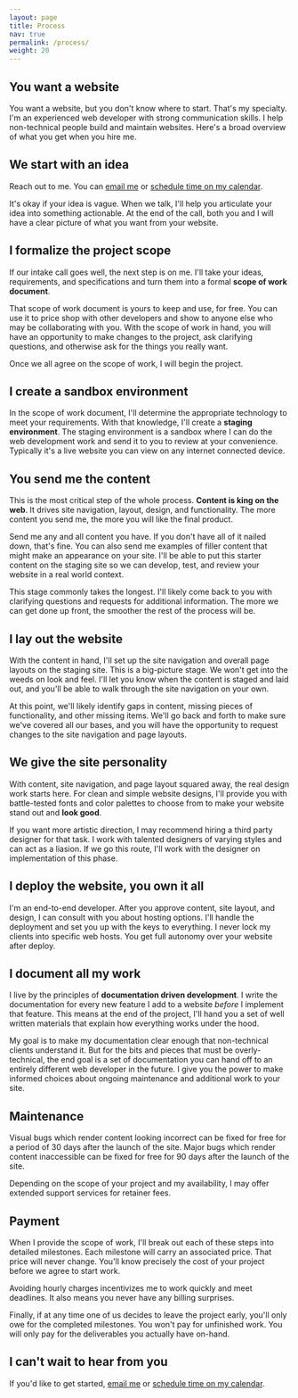 ```yaml
---
layout: page
title: Process
nav: true
permalink: /process/
weight: 20
---
```


## You want a website

You want a website, but you don't know where to start. That's my specialty. I'm an experienced web developer with strong communication skills. I help non-technical people build and maintain websites. Here's a broad overview of what you get when you hire me. 

## We start with an idea

<p>Reach out to me. You can <a href="mailto:tyler@ogdenstudios.xyz">email me</a> or <!-- Calendly link widget begin -->
<link href="https://assets.calendly.com/assets/external/widget.css" rel="stylesheet">
<script src="https://assets.calendly.com/assets/external/widget.js" type="text/javascript"></script>
<a href="" onclick="Calendly.initPopupWidget({url: 'https://calendly.com/ogdenstudios/new-project-request'});return false;">schedule time on my calendar</a>.</p>
<!-- Calendly link widget end --> 

It's okay if your idea is vague. When we talk, I'll help you articulate your idea into something actionable. At the end of the call, both you and I will have a clear picture of what you want from your website. 

## I formalize the project scope

If our intake call goes well, the next step is on me. I'll take your ideas, requirements, and specifications and turn them into a formal **scope of work document**. 

That scope of work document is yours to keep and use, for free. You can use it to price shop with other developers and show to anyone else who may be collaborating with you. With the scope of work in hand, you will have an opportunity to make changes to the project, ask clarifying questions, and otherwise ask for the things you really want. 

Once we all agree on the scope of work, I will begin the project.

## I create a sandbox environment

In the scope of work document, I'll determine the appropriate technology to meet your requirements. With that knowledge, I'll create a **staging environment**. The staging environment is a sandbox where I can do the web development work and send it to you to review at your convenience. Typically it's a live website you can view on any internet connected device.

## You send me the content

This is the most critical step of the whole process. **Content is king on the web**. It drives site navigation, layout, design, and functionality. The more content you send me, the more you will like the final product. 

Send me any and all content you have. If you don't have all of it nailed down, that's fine. You can also send me examples of filler content that might make an appearance on your site. I'll be able to put this starter content on the staging site so we can develop, test, and review your website in a real world context. 

This stage commonly takes the longest. I'll likely come back to you with clarifying questions and requests for additional information. The more we can get done up front, the smoother the rest of the process will be. 

## I lay out the website

With the content in hand, I'll set up the site navigation and overall page layouts on the staging site. This is a big-picture stage. We won't get into the weeds on look and feel. I'll let you know when the content is staged and laid out, and you'll be able to walk through the site navigation on your own. 

At this point, we'll likely identify gaps in content, missing pieces of functionality, and other missing items. We'll go back and forth to make sure we've covered all our bases, and you will have the opportunity to request changes to the site navigation and page layouts. 

## We give the site personality 

With content, site navigation, and page layout squared away, the real design work starts here. For clean and simple website designs, I'll provide you with battle-tested fonts and color palettes to choose from to make your website stand out and **look good**. 

If you want more artistic direction, I may recommend hiring a third party designer for that task. I work with talented designers of varying styles and can act as a liasion. If we go this route, I'll work with the designer on implementation of this phase. 

## I deploy the website, you own it all

I'm an end-to-end developer. After you approve content, site layout, and design, I can consult with you about hosting options. I'll handle the deployment and set you up with the keys to everything. I never lock my clients into specific web hosts. You get full autonomy over your website after deploy.

## I document all my work

I live by the principles of **documentation driven development**. I write the documentation for every new feature I add to a website *before* I implement that feature. This means at the end of the project, I'll hand you a set of well written materials that explain how everything works under the hood.

My goal is to make my documentation clear enough that non-technical clients understand it. But for the bits and pieces that must be overly-technical, the end goal is a set of documentation you can hand off to an entirely different web developer in the future. I give you the power to make informed choices about ongoing maintenance and additional work to your site. 

## Maintenance

Visual bugs which render content looking incorrect can be fixed for free for a period of 30 days after the launch of the site. Major bugs which render content inaccessible can be fixed for free for 90 days after the launch of the site. 

Depending on the scope of your project and my availability, I may offer extended support services for retainer fees. 

## Payment 

When I provide the scope of work, I'll break out each of these steps into detailed milestones. Each milestone will carry an associated price. That price will never change. You'll know precisely the cost of your project before we agree to start work. 

Avoiding hourly charges incentivizes me to work quickly and meet deadlines. It also means you never have any billing surprises. 

Finally, if at any time one of us decides to leave the project early, you'll only owe for the completed milestones. You won't pay for unfinished work. You will only pay for the deliverables you actually have on-hand. 

## I can't wait to hear from you

<p>If you'd like to get started, <a href="mailto:tyler@ogdenstudios.xyz">email me</a> or <!-- Calendly link widget begin -->
<link href="https://assets.calendly.com/assets/external/widget.css" rel="stylesheet">
<script src="https://assets.calendly.com/assets/external/widget.js" type="text/javascript"></script>
<a href="" onclick="Calendly.initPopupWidget({url: 'https://calendly.com/ogdenstudios/new-project-request'});return false;">schedule time on my calendar</a>.</p>
<!-- Calendly link widget end --> 

<!-- Calendly badge widget begin -->
<link href="https://assets.calendly.com/assets/external/widget.css" rel="stylesheet">
<script src="https://assets.calendly.com/assets/external/widget.js" type="text/javascript"></script>
<script type="text/javascript">Calendly.initBadgeWidget({ url: 'https://calendly.com/ogdenstudios/new-project-request', text: 'Schedule consultation', color: '#362136', textColor: '#ffffff', branding: true });</script>
<!-- Calendly badge widget end -->